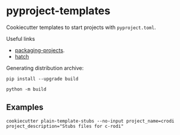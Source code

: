 # pyproject-templates
Cookiecutter templates to start projects with `pyproject.toml`.

Useful links

- [packaging-projects](https://packaging.python.org/en/latest/tutorials/packaging-projects/).
- [hatch](https://hatch.pypa.io/latest/)

Generating distribution archive:

```
pip install --upgrade build

python -m build
```

## Examples

```
cookiecutter plain-template-stubs --no-input project_name=crodi project_description="Stubs files for c-rodi"
```
